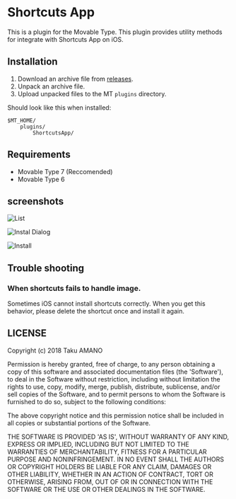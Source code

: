 # Shortcuts App

This is a plugin for the Movable Type.
This plugin provides utility methods for integrate with Shortcuts App on iOS.

## Installation

1. Download an archive file from [releases](https://github.com/usualoma/mt-plugin-ShortcutsApp/releases).
1. Unpack an archive file.
1. Upload unpacked files to the MT `plugins` directory.

Should look like this when installed:

    $MT_HOME/
        plugins/
            ShortcutsApp/

## Requirements

* Movable Type 7 (Reccomended)
* Movable Type 6

## screenshots

![List](https://github.com/usualoma/mt-plugin-ShortcutsApp/raw/master/artwork/list.png)

![Instal Dialog](https://github.com/usualoma/mt-plugin-ShortcutsApp/raw/master/artwork/install-dialog.png)

![Install](https://github.com/usualoma/mt-plugin-ShortcutsApp/raw/master/artwork/install.png)

## Trouble shooting

### When shortcuts fails to handle image.

Sometimes iOS cannot install shortcuts correctly. When you get this behavior, please delete the shortcut once and install it again.

## LICENSE

Copyright (c) 2018 Taku AMANO

Permission is hereby granted, free of charge, to any person obtaining
a copy of this software and associated documentation files (the
'Software'), to deal in the Software without restriction, including
without limitation the rights to use, copy, modify, merge, publish,
distribute, sublicense, and/or sell copies of the Software, and to
permit persons to whom the Software is furnished to do so, subject to
the following conditions:

The above copyright notice and this permission notice shall be
included in all copies or substantial portions of the Software.

THE SOFTWARE IS PROVIDED 'AS IS', WITHOUT WARRANTY OF ANY KIND,
EXPRESS OR IMPLIED, INCLUDING BUT NOT LIMITED TO THE WARRANTIES OF
MERCHANTABILITY, FITNESS FOR A PARTICULAR PURPOSE AND NONINFRINGEMENT.
IN NO EVENT SHALL THE AUTHORS OR COPYRIGHT HOLDERS BE LIABLE FOR ANY
CLAIM, DAMAGES OR OTHER LIABILITY, WHETHER IN AN ACTION OF CONTRACT,
TORT OR OTHERWISE, ARISING FROM, OUT OF OR IN CONNECTION WITH THE
SOFTWARE OR THE USE OR OTHER DEALINGS IN THE SOFTWARE.
